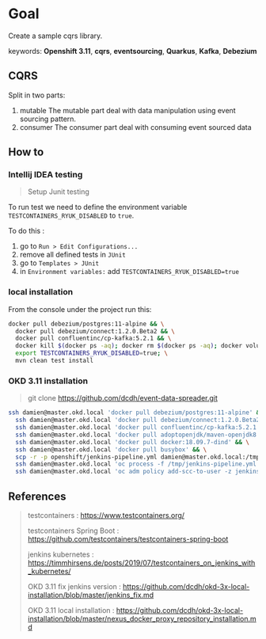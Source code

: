 # Goal

Create a sample cqrs library.

keywords: **Openshift 3.11**, **cqrs**, **eventsourcing**, **Quarkus**, **Kafka**, **Debezium**  

## CQRS

Split in two parts:
1. mutable
The mutable part deal with data manipulation using event sourcing pattern.
1. consumer
The consumer part deal with consuming event sourced data

## How to

### Intellij IDEA testing
> Setup Junit testing

To run test we need to define the environment variable `TESTCONTAINERS_RYUK_DISABLED` to `true`.

To do this :
1. go to `Run > Edit Configurations...`
1. remove all defined tests in `JUnit`
1. go to `Templates > JUnit`
1. in `Environment variables:` add `TESTCONTAINERS_RYUK_DISABLED=true`

### local installation

From the console under the project run this:

```bash
docker pull debezium/postgres:11-alpine && \
  docker pull debezium/connect:1.2.0.Beta2 && \
  docker pull confluentinc/cp-kafka:5.2.1 && \
  docker kill $(docker ps -aq); docker rm $(docker ps -aq); docker volume prune -f; \
  export TESTCONTAINERS_RYUK_DISABLED=true; \
  mvn clean test install
```

### OKD 3.11 installation

> git clone https://github.com/dcdh/event-data-spreader.git

```bash
ssh damien@master.okd.local 'docker pull debezium/postgres:11-alpine' && \
  ssh damien@master.okd.local 'docker pull debezium/connect:1.2.0.Beta2' && \
  ssh damien@master.okd.local 'docker pull confluentinc/cp-kafka:5.2.1' && \
  ssh damien@master.okd.local 'docker pull adoptopenjdk/maven-openjdk8' && \
  ssh damien@master.okd.local 'docker pull docker:18.09.7-dind' && \
  ssh damien@master.okd.local 'docker pull busybox' && \
  scp -r -p openshift/jenkins-pipeline.yml damien@master.okd.local:/tmp && \
  ssh damien@master.okd.local 'oc process -f /tmp/jenkins-pipeline.yml | oc apply -f - -n ci-cd' && \
  ssh damien@master.okd.local 'oc adm policy add-scc-to-user -z jenkins privileged -n ci-cd'
```

## References

> testcontainers : https://www.testcontainers.org/
>
> testcontainers Spring Boot : https://github.com/testcontainers/testcontainers-spring-boot
>
> jenkins kubernetes : https://timmhirsens.de/posts/2019/07/testcontainers_on_jenkins_with_kubernetes/
>
> OKD 3.11 fix jenkins version : https://github.com/dcdh/okd-3x-local-installation/blob/master/jenkins_fix.md
>
> OKD 3.11 local installation : https://github.com/dcdh/okd-3x-local-installation/blob/master/nexus_docker_proxy_repository_installation.md
> 